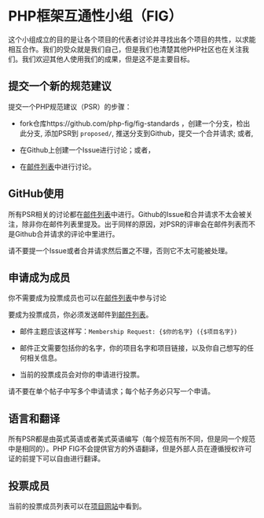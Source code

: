 PHP框架互通性小组（FIG）
====================================

这个小组成立的目的是让各个项目的代表者讨论并寻找出各个项目的共性，以求能相互合作。我们的受众就是我们自己，但是我们也清楚其他PHP社区也在关注我们。我们欢迎其他人使用我们的成果，但是这不是主要目标。

提交一个新的规范建议
------------------------------------

提交一个PHP规范建议（PSR）的步骤：

- fork仓库https://github.com/php-fig/fig-standards ，创建一个分支，检出此分支, 添加PSR到
  `proposed/`, 推送分支到Github，提交一个合并请求; 或者,

- 在Github上创建一个Issue进行讨论；或者，

- 在[邮件列表][]中进行讨论。

[邮件列表]: http://groups.google.com/group/php-fig/

GitHub使用
------------

所有PSR相关的讨论都在[邮件列表][]中进行。Github的Issue和合并请求不太会被关注，除非你在邮件列表里提及。出于同样的原因，对PSR的评审会在邮件列表而不是Github合并请求的评论中里进行。

请不要提一个Issue或者合并请求然后置之不理，否则它不太可能被处理。

申请成为成员
---------------------

你不需要成为投票成员也可以在[邮件列表][]中参与讨论

要成为投票成员，你必须发送邮件到[邮件列表][]。

- 邮件主题应该这样写：`Membership Request: {$你的名字} ({$项目名字})`

- 邮件正文需要包括你的名字，你的项目名字和项目链接，以及你自己想写的任何相关信息。

- 当前的投票成员会对你的申请进行投票。

请不要在单个帖子中写多个申请请求；每个帖子务必只写一个申请。

语言和翻译
-----------------------

所有PSR都是由英式英语或者美式英语编写（每个规范有所不同，但是同一个规范中是相同的）。PHP FIG不会提供官方的外语翻译，但是外部人员在遵循授权许可证的前提下可以自由进行翻译。

投票成员
--------------

当前的投票成员列表可以在[项目网站][]中看到。

[项目网站]: http://www.php-fig.org/


